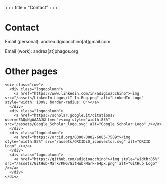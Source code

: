+++
title = "Contact"
+++


# Contact

Email (personal): andrea.dgioacchino[at]gmail.com

Email (work): andrea[at]phagos.org


# Other pages
~~~
<div class="row">
  <div class="logocolumn">
    <a href="https://www.linkedin.com/in/adigioacchino"><img src="/assets/LinkedIn-Logos/LI-In-Bug.png" alt="LinkedIn Logo" style="width: 100%; border-radius: 0"></a>
  </div>
  <div class="logocolumn">
    <a href="https://scholar.google.it/citations?user=eEAQqNgAAAAJ&hl=en"><img style="width:85%" src="/assets/Google_Scholar_logo.svg" alt="Google Scholar Logo" /></a>
  </div>
  <div class="logocolumn">
    <a href="https://orcid.org/0000-0002-6085-7589"><img style="width:85%" src="/assets/ORCIDiD_iconvector.svg" alt="ORCID Logo" /></a>
  </div>
  <div class="logocolumn">
    <a href="https://github.com/adigioacchino"><img style="width:85%" src="/assets/GitHub-Mark/PNG/GitHub-Mark-64px.png" alt="GitHub Logo" /></a>
  </div>
</div>
~~~

<!--
a  |  a
:-------------------------:|:-------------------------:
[![AA](/assets/LinkedIn-Logos/LI-In-Bug.png)](https://www.linkedin.com/in/adigioacchino/) | [![AA](/assets/LinkedIn-Logos/LI-In-Bug.png)](https://www.linkedin.com/in/adigioacchino/)
-->
